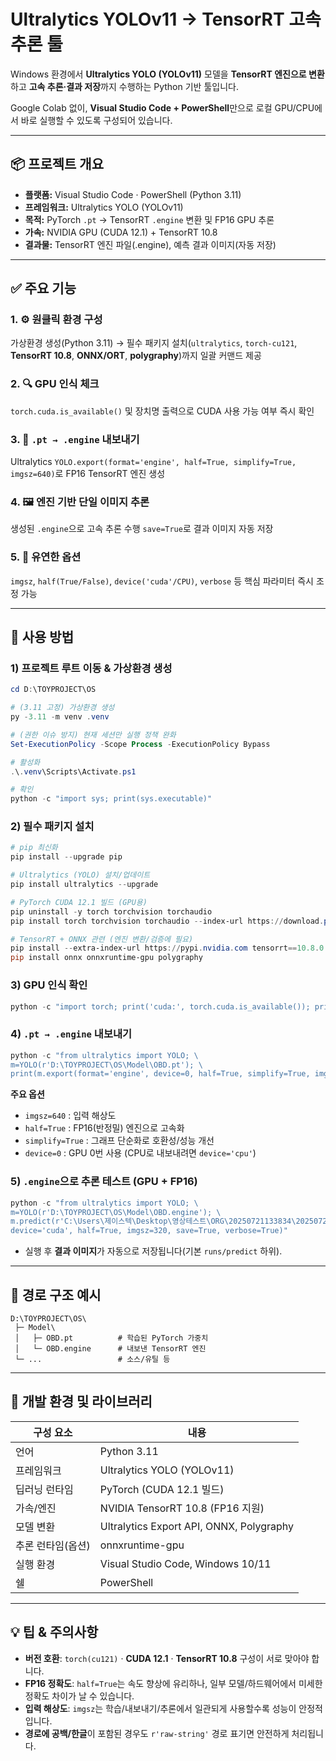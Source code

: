# Ultralytics YOLOv11 → TensorRT 고속 추론 툴

Windows 환경에서 **Ultralytics YOLO (YOLOv11)** 모델을 **TensorRT 엔진으로 변환**하고 **고속 추론·결과 저장**까지 수행하는 Python 기반 툴입니다.

Google Colab 없이, **Visual Studio Code + PowerShell**만으로 로컬 GPU/CPU에서 바로 실행할 수 있도록 구성되어 있습니다.

---

## 📦 프로젝트 개요

* **플랫폼:** Visual Studio Code · PowerShell (Python 3.11)
* **프레임워크:** Ultralytics YOLO (YOLOv11)
* **목적:** PyTorch `.pt` → TensorRT `.engine` 변환 및 FP16 GPU 추론
* **가속:** NVIDIA GPU (CUDA 12.1) + TensorRT 10.8
* **결과물:** TensorRT 엔진 파일(.engine), 예측 결과 이미지(자동 저장)

---

## ✅ 주요 기능

### 1. ⚙️ 원클릭 환경 구성

가상환경 생성(Python 3.11) → 필수 패키지 설치(`ultralytics`, `torch-cu121`, **TensorRT 10.8**, **ONNX/ORT**, **polygraphy**)까지 일괄 커맨드 제공

### 2. 🔍 GPU 인식 체크

`torch.cuda.is_available()` 및 장치명 출력으로 CUDA 사용 가능 여부 즉시 확인

### 3. 🚀 `.pt → .engine` 내보내기

Ultralytics `YOLO.export(format='engine', half=True, simplify=True, imgsz=640)`로 FP16 TensorRT 엔진 생성

### 4. 🖼️ 엔진 기반 단일 이미지 추론

생성된 `.engine`으로 고속 추론 수행
`save=True`로 결과 이미지 자동 저장

### 5. 🧩 유연한 옵션

`imgsz`, `half(True/False)`, `device('cuda'/CPU)`, `verbose` 등 핵심 파라미터 즉시 조정 가능

---

## 🧰 사용 방법

### 1) 프로젝트 루트 이동 & 가상환경 생성

```powershell
cd D:\TOYPROJECT\OS

# (3.11 고정) 가상환경 생성
py -3.11 -m venv .venv

# (권한 이슈 방지) 현재 세션만 실행 정책 완화
Set-ExecutionPolicy -Scope Process -ExecutionPolicy Bypass

# 활성화
.\.venv\Scripts\Activate.ps1

# 확인
python -c "import sys; print(sys.executable)"
```

### 2) 필수 패키지 설치

```powershell
# pip 최신화
pip install --upgrade pip

# Ultralytics (YOLO) 설치/업데이트
pip install ultralytics --upgrade

# PyTorch CUDA 12.1 빌드 (GPU용)
pip uninstall -y torch torchvision torchaudio
pip install torch torchvision torchaudio --index-url https://download.pytorch.org/whl/cu121

# TensorRT + ONNX 관련 (엔진 변환/검증에 필요)
pip install --extra-index-url https://pypi.nvidia.com tensorrt==10.8.0.43
pip install onnx onnxruntime-gpu polygraphy
```

### 3) GPU 인식 확인

```powershell
python -c "import torch; print('cuda:', torch.cuda.is_available()); print(torch.cuda.get_device_name(0) if torch.cuda.is_available() else 'CPU ONLY')"
```

### 4) `.pt → .engine` 내보내기

```powershell
python -c "from ultralytics import YOLO; \
m=YOLO(r'D:\TOYPROJECT\OS\Model\OBD.pt'); \
print(m.export(format='engine', device=0, half=True, simplify=True, imgsz=320))"
```

**주요 옵션**

* `imgsz=640` : 입력 해상도
* `half=True` : FP16(반정밀) 엔진으로 고속화
* `simplify=True` : 그래프 단순화로 호환성/성능 개선
* `device=0` : GPU 0번 사용 (CPU로 내보내려면 `device='cpu'`)

### 5) `.engine`으로 추론 테스트 (GPU + FP16)

```powershell
python -c "from ultralytics import YOLO; \
m=YOLO(r'D:\TOYPROJECT\OS\Model\OBD.engine'); \
m.predict(r'C:\Users\제이스텍\Desktop\영상테스트\ORG\20250721133834\20250721133834_CAM1_TAB2_OK.bmp', \
device='cuda', half=True, imgsz=320, save=True, verbose=True)"
```

* 실행 후 **결과 이미지**가 자동으로 저장됩니다(기본 `runs/predict` 하위).

---

## 🧩 경로 구조 예시

```
D:\TOYPROJECT\OS\
 ├─ Model\
 │   ├─ OBD.pt          # 학습된 PyTorch 가중치
 │   └─ OBD.engine      # 내보낸 TensorRT 엔진
 └─ ...                 # 소스/유틸 등
```

---

## 🔧 개발 환경 및 라이브러리

| 구성 요소      | 내용                                       |
| ---------- | ---------------------------------------- |
| 언어         | Python 3.11                              |
| 프레임워크      | Ultralytics YOLO (YOLOv11)               |
| 딥러닝 런타임    | PyTorch (CUDA 12.1 빌드)                   |
| 가속/엔진      | NVIDIA TensorRT 10.8 (FP16 지원)           |
| 모델 변환      | Ultralytics Export API, ONNX, Polygraphy |
| 추론 런타임(옵션) | onnxruntime-gpu                          |
| 실행 환경      | Visual Studio Code, Windows 10/11        |
| 쉘          | PowerShell                               |

---

## 💡 팁 & 주의사항

* **버전 호환**: `torch(cu121)` · **CUDA 12.1** · **TensorRT 10.8** 구성이 서로 맞아야 합니다.
* **FP16 정확도**: `half=True`는 속도 향상에 유리하나, 일부 모델/하드웨어에서 미세한 정확도 차이가 날 수 있습니다.
* **입력 해상도**: `imgsz`는 학습/내보내기/추론에서 일관되게 사용할수록 성능이 안정적입니다.
* **경로에 공백/한글**이 포함된 경우도 `r'raw-string'` 경로 표기면 안전하게 처리됩니다.
